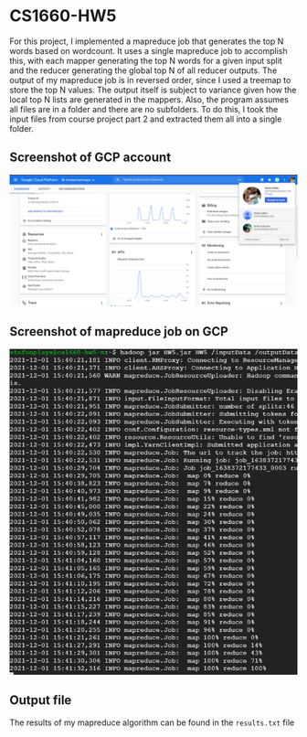 # CS1660-HW5
For this project, I implemented a mapreduce job that generates the top N words based on wordcount. It uses a single mapreduce job to accomplish this, with each mapper generating the top N words for a given input split and the reducer generating the global top N of all reducer outputs. The output of my mapreduce job is in reversed order, since I used a treemap to store the top N values. The output itself is subject to variance given how the local top N lists are generated in the mappers. Also, the program assumes all files are in a folder and there are no subfolders. To do this, I took the input files from course project part 2 and extracted them all into a single folder. 

## Screenshot of GCP account
![GCP Account](./img/gcpaccount.PNG)


## Screenshot of mapreduce job on GCP
![Wordcount job](./img/wcoutput.PNG)


## Output file
The results of my mapreduce algorithm can be found in the `results.txt` file
